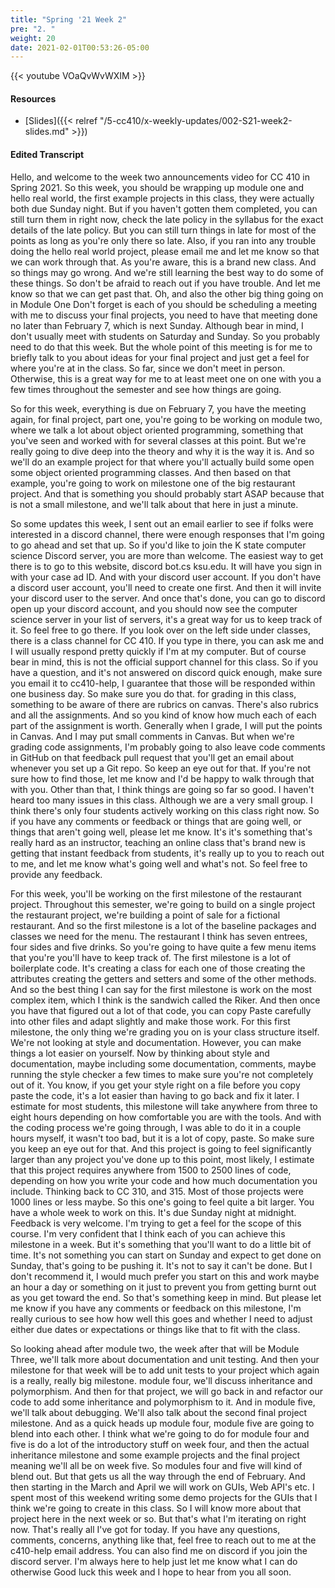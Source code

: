 ```yaml
---
title: "Spring '21 Week 2"
pre: "2. "
weight: 20
date: 2021-02-01T00:53:26-05:00
---
```


{{< youtube VOaQvWvWXIM >}}

#### Resources

* [Slides]({{< relref "/5-cc410/x-weekly-updates/002-S21-week2-slides.md" >}})

#### Edited Transcript

Hello, and welcome to the week two announcements video for CC 410 in Spring 2021. So this week, you should be wrapping up module one and hello real world, the first example projects in this class, they were actually both due Sunday night. But if you haven't gotten them completed, you can still turn them in right now, check the late policy in the syllabus for the exact details of the late policy. But you can still turn things in late for most of the points as long as you're only there so late. Also, if you ran into any trouble doing the hello real world project, please email me and let me know so that we can work through that. As you're aware, this is a brand new class. And so things may go wrong. And we're still learning the best way to do some of these things. So don't be afraid to reach out if you have trouble. And let me know so that we can get past that. Oh, and also the other big thing going on in Module One Don't forget is each of you should be scheduling a meeting with me to discuss your final projects, you need to have that meeting done no later than February 7, which is next Sunday. Although bear in mind, I don't usually meet with students on Saturday and Sunday. So you probably need to do that this week. But the whole point of this meeting is for me to briefly talk to you about ideas for your final project and just get a feel for where you're at in the class. So far, since we don't meet in person. Otherwise, this is a great way for me to at least meet one on one with you a few times throughout the semester and see how things are going. 

So for this week, everything is due on February 7, you have the meeting again, for final project, part one, you're going to be working on module two, where we talk a lot about object oriented programming, something that you've seen and worked with for several classes at this point. But we're really going to dive deep into the theory and why it is the way it is. And so we'll do an example project for that where you'll actually build some open some object oriented programming classes. And then based on that example, you're going to work on milestone one of the big restaurant project. And that is something you should probably start ASAP because that is not a small milestone, and we'll talk about that here in just a minute. 

So some updates this week, I sent out an email earlier to see if folks were interested in a discord channel, there were enough responses that I'm going to go ahead and set that up. So if you'd like to join the K state computer science Discord server, you are more than welcome. The easiest way to get there is to go to this website, discord bot.cs ksu.edu. It will have you sign in with your case ad ID. And with your discord user account. If you don't have a discord user account, you'll need to create one first. And then it will invite your discord user to the server. And once that's done, you can go to discord open up your discord account, and you should now see the computer science server in your list of servers, it's a great way for us to keep track of it. So feel free to go there. If you look over on the left side under classes, there is a class channel for CC 410. If you type in there, you can ask me and I will usually respond pretty quickly if I'm at my computer. But of course bear in mind, this is not the official support channel for this class. So if you have a question, and it's not answered on discord quick enough, make sure you email it to cc410-help, I guarantee that those will be responded within one business day. So make sure you do that. for grading in this class, something to be aware of there are rubrics on canvas. There's also rubrics and all the assignments. And so you kind of know how much each of each part of the assignment is worth. Generally when I grade, I will put the points in Canvas. And I may put small comments in Canvas. But when we're grading code assignments, I'm probably going to also leave code comments in GitHub on that feedback pull request that you'll get an email about whenever you set up a Git repo. So keep an eye out for that. If you're not sure how to find those, let me know and I'd be happy to walk through that with you. Other than that, I think things are going so far so good. I haven't heard too many issues in this class. Although we are a very small group. I think there's only four students actively working on this class right now. So if you have any comments or feedback or things that are going well, or things that aren't going well, please let me know. It's it's something that's really hard as an instructor, teaching an online class that's brand new is getting that instant feedback from students, it's really up to you to reach out to me, and let me know what's going well and what's not. So feel free to provide any feedback. 

For this week, you'll be working on the first milestone of the restaurant project. Throughout this semester, we're going to build on a single project the restaurant project, we're building a point of sale for a fictional restaurant. And so the first milestone is a lot of the baseline packages and classes we need for the menu. The restaurant I think has seven entrees, four sides and five drinks. So you're going to have quite a few menu items that you're you'll have to keep track of. The first milestone is a lot of boilerplate code. It's creating a class for each one of those creating the attributes creating the getters and setters and some of the other methods. And so the best thing I can say for the first milestone is work on the most complex item, which I think is the sandwich called the Riker. And then once you have that figured out a lot of that code, you can copy Paste carefully into other files and adapt slightly and make those work. For this first milestone, the only thing we're grading you on is your class structure itself. We're not looking at style and documentation. However, you can make things a lot easier on yourself. Now by thinking about style and documentation, maybe including some documentation, comments, maybe running the style checker a few times to make sure you're not completely out of it. You know, if you get your style right on a file before you copy paste the code, it's a lot easier than having to go back and fix it later. I estimate for most students, this milestone will take anywhere from three to eight hours depending on how comfortable you are with the tools. And with the coding process we're going through, I was able to do it in a couple hours myself, it wasn't too bad, but it is a lot of copy, paste. So make sure you keep an eye out for that. And this project is going to feel significantly larger than any project you've done up to this point, most likely, I estimate that this project requires anywhere from 1500 to 2500 lines of code, depending on how you write your code and how much documentation you include. Thinking back to CC 310, and 315. Most of those projects were 1000 lines or less maybe. So this one's going to feel quite a bit larger. You have a whole week to work on this. It's due Sunday night at midnight. Feedback is very welcome. I'm trying to get a feel for the scope of this course. I'm very confident that I think each of you can achieve this milestone in a week. But it's something that you'll want to do a little bit of time. It's not something you can start on Sunday and expect to get done on Sunday, that's going to be pushing it. It's not to say it can't be done. But I don't recommend it, I would much prefer you start on this and work maybe an hour a day or something on it just to prevent you from getting burnt out as you get toward the end. So that's something keep in mind. But please let me know if you have any comments or feedback on this milestone, I'm really curious to see how how well this goes and whether I need to adjust either due dates or expectations or things like that to fit with the class. 

So looking ahead after module two, the week after that will be Module Three, we'll talk more about documentation and unit testing. And then your milestone for that week will be to add unit tests to your project which again is a really, really big milestone. module four, we'll discuss inheritance and polymorphism. And then for that project, we will go back in and refactor our code to add some inheritance and polymorphism to it. And in module five, we'll talk about debugging. We'll also talk about the second final project milestone. And as a quick heads up module four, module five are going to blend into each other. I think what we're going to do for module four and five is do a lot of the introductory stuff on week four, and then the actual inheritance milestone and some example projects and the final project meaning we'll all be on week five. So modules four and five will kind of blend out. But that gets us all the way through the end of February. And then starting in the March and April we will work on GUIs, Web API's etc. I spent most of this weekend writing some demo projects for the GUIs that I think we're going to create in this class. So I will know more about that project here in the next week or so. But that's what I'm iterating on right now. That's really all I've got for today. If you have any questions, comments, concerns, anything like that, feel free to reach out to me at the c410-help email address. You can also find me on discord if you join the discord server. I'm always here to help just let me know what I can do otherwise Good luck this week and I hope to hear from you all soon. 

